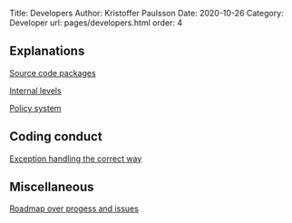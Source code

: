 Title: Developers
Author: Kristoffer Paulsson
Date: 2020-10-26
Category: Developer
url: pages/developers.html
order: 4

## Explanations

[Source code packages](../packages-and-subpackages.html)

[Internal levels](../layered-levels.html)

[Policy system](../policy-system.html)

## Coding conduct

[Exception handling the correct way](../exceptions-handling.html)

## Miscellaneous

[Roadmap over progess and issues](roadmap.html)